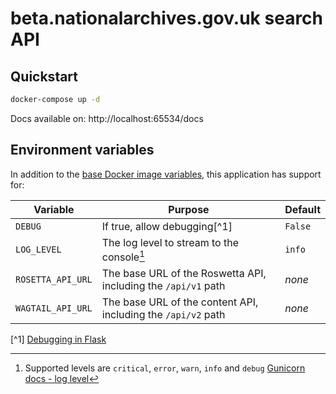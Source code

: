 # beta.nationalarchives.gov.uk search API

## Quickstart

```sh
docker-compose up -d
```

Docs available on: http://localhost:65534/docs

## Environment variables

In addition to the [base Docker image variables](https://github.com/nationalarchives/docker/blob/main/docker/tna-python/README.md#environment-variables), this application has support for:

| Variable          | Purpose                                                        | Default |
| ----------------- | -------------------------------------------------------------- | ------- |
| `DEBUG`           | If true, allow debugging[^1]                                   | `False` |
| `LOG_LEVEL`       | The log level to stream to the console[^2]                     | `info`  |
| `ROSETTA_API_URL` | The base URL of the Roswetta API, including the `/api/v1` path | _none_  |
| `WAGTAIL_API_URL` | The base URL of the content API, including the `/api/v2` path  | _none_  |

[^1] [Debugging in Flask](https://flask.palletsprojects.com/en/2.3.x/debugging/)
[^2]: Supported levels are `critical`, `error`, `warn`, `info` and `debug` [Gunicorn docs - log level](https://docs.gunicorn.org/en/latest/settings.html?highlight=log#loglevel)
